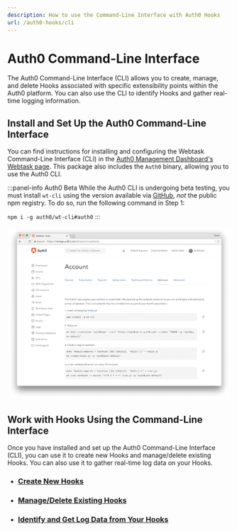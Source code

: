 ```yaml
---
description: How to use the Command-Line Interface with Auth0 Hooks
url: /auth0-hooks/cli
---
```


# Auth0 Command-Line Interface

The Auth0 Command-Line Interface (CLI) allows you to create, manage, and delete Hooks associated with specific extensibility points within the Auth0 platform. You can also use the CLI to identify Hooks and gather real-time logging information.

## Install and Set Up the Auth0 Command-Line Interface

You can find instructions for installing and configuring the Webtask Command-Line Interface (CLI) in the [Auth0 Management Dashboard's Webtask page](${manage_url}/#/account/webtasks). This package also includes the `Auth0` binary, allowing you to use the Auth0 CLI.

:::panel-info Auth0 Beta
While the Auth0 CLI is undergoing beta testing, you must install `wt-cli` using the version available via [GitHub](https://github.com/auth0/wt-cli), *not* the public npm registry. To do so, run the following command in Step 1:

`npm i -g auth0/wt-cli#auth0`
:::

![Install Webtasks Instructions](/media/articles/auth0-hooks/mgmt-dashboard-webtasks.png)

## Work with Hooks Using the Command-Line Interface

Once you have installed and set up the Auth0 Command-Line Interface (CLI), you can use it to create new Hooks and manage/delete existing Hooks. You can also use it to gather real-time log data on your Hooks.

* ### [Create New Hooks](/auth0-hooks/cli/working-with-hooks#create-a-new-hook)
* ### [Manage/Delete Existing Hooks](/auth0-hooks/cli/working-with-hooks#manage-existing-hooks)
* ### [Identify and Get Log Data from Your Hooks](/auth0-hooks/cli/working-with-hooks#gather-information-about-your-hooks)
